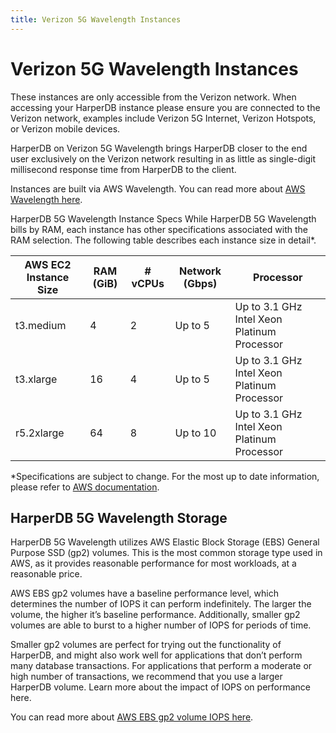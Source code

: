 ```yaml
---
title: Verizon 5G Wavelength Instances
---
```


# Verizon 5G Wavelength Instances

These instances are only accessible from the Verizon network. When accessing your HarperDB instance please ensure you are connected to the Verizon network, examples include Verizon 5G Internet, Verizon Hotspots, or Verizon mobile devices.

HarperDB on Verizon 5G Wavelength brings HarperDB closer to the end user exclusively on the Verizon network resulting in as little as single-digit millisecond response time from HarperDB to the client.

Instances are built via AWS Wavelength. You can read more about [AWS Wavelength here](https://aws.amazon.com/wavelength/).

HarperDB 5G Wavelength Instance Specs
While HarperDB 5G Wavelength bills by RAM, each instance has other specifications associated with the RAM selection. The following table describes each instance size in detail\*.

| AWS EC2 Instance Size | RAM (GiB) | # vCPUs | Network (Gbps) | Processor                                   |
| --------------------- | --------- | ------- | -------------- | ------------------------------------------- |
| t3.medium             | 4         | 2       | Up to 5        | Up to 3.1 GHz Intel Xeon Platinum Processor |
| t3.xlarge             | 16        | 4       | Up to 5        | Up to 3.1 GHz Intel Xeon Platinum Processor |
| r5.2xlarge            | 64        | 8       | Up to 10       | Up to 3.1 GHz Intel Xeon Platinum Processor |

\*Specifications are subject to change. For the most up to date information, please refer to [AWS documentation](https://aws.amazon.com/ec2/instance-types/).

## HarperDB 5G Wavelength Storage

HarperDB 5G Wavelength utilizes AWS Elastic Block Storage (EBS) General Purpose SSD (gp2) volumes. This is the most common storage type used in AWS, as it provides reasonable performance for most workloads, at a reasonable price.

AWS EBS gp2 volumes have a baseline performance level, which determines the number of IOPS it can perform indefinitely. The larger the volume, the higher it’s baseline performance. Additionally, smaller gp2 volumes are able to burst to a higher number of IOPS for periods of time.

Smaller gp2 volumes are perfect for trying out the functionality of HarperDB, and might also work well for applications that don’t perform many database transactions. For applications that perform a moderate or high number of transactions, we recommend that you use a larger HarperDB volume. Learn more about the impact of IOPS on performance here.

You can read more about [AWS EBS gp2 volume IOPS here](https://docs.aws.amazon.com/AWSEC2/latest/UserGuide/ebs-volume-types.html#ebsvolumetypes_gp2).
